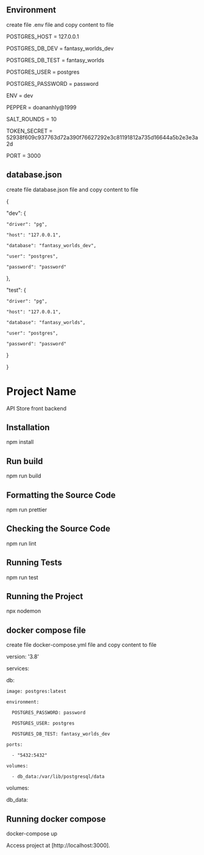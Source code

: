 ## Environment
create file .env file and copy content to file

POSTGRES_HOST = 127.0.0.1

POSTGRES_DB_DEV = fantasy_worlds_dev

POSTGRES_DB_TEST = fantasy_worlds

POSTGRES_USER = postgres

POSTGRES_PASSWORD = password

ENV = dev

PEPPER = doananhly@1999

SALT_ROUNDS = 10

TOKEN_SECRET = 52938f609c937763d72a390f76627292e3c81191812a735d16644a5b2e3e3a2d

PORT = 3000

## database.json
create file database.json file and copy content to file

{

  "dev": {

    "driver": "pg",

    "host": "127.0.0.1",

    "database": "fantasy_worlds_dev",

    "user": "postgres",

    "password": "password"

  },

  "test": {

    "driver": "pg",

    "host": "127.0.0.1",

    "database": "fantasy_worlds",

    "user": "postgres",

    "password": "password"

  }

}
# Project Name
API Store front backend

## Installation
npm install

## Run build
npm run build

## Formatting the Source Code
npm run prettier

## Checking the Source Code
npm run lint

## Running Tests

npm run test

## Running the Project

npx nodemon

## docker compose file
create file docker-compose.yml file and copy content to file

version: '3.8'

services:

  db:

    image: postgres:latest

    environment:

      POSTGRES_PASSWORD: password

      POSTGRES_USER: postgres

      POSTGRES_DB_TEST: fantasy_worlds_dev

    ports:

      - "5432:5432"

    volumes:

      - db_data:/var/lib/postgresql/data

volumes:

  db_data:

## Running docker compose
docker-compose up


Access project at [http://localhost:3000].

